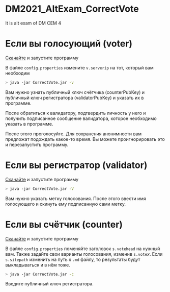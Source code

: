 # DM2021_AltExam_CorrectVote
It is alt exam of DM CEM 4

# Если вы голосующий (voter)

[Скачайте](https://github.com/The220th/DM2021_AltExam_CorrectVote/releases) и запустите программу

В файле `config.properties` измените `v.serverip` на тот, который вам необходим

``` bash
> java -jar CorrectVote.jar -v
```

Вам нужно узнать публичный ключ счётчика (counterPubKey) и публичный ключ регистратора (validatorPubKey) и указать их в программе.

После обратиться к валидатору, подтвердить личность у него и получить подписанное сообщение валидатора, которое необходимо указать в программе.

После этого проголосуйте. Для сохранения анонимности вам предложат подождать какое-то время. Вы можете проигнорировать это и перезапустить программу.

# Если вы регистратор (validator)

[Скачайте](https://github.com/The220th/DM2021_AltExam_CorrectVote/releases) и запустите программу

``` bash
> java -jar CorrectVote.jar -V
```

Вам нужно указать метку голосования. После этого ввести имя голосующего и скинуть ему подписанную сами метку.

# Если вы счётчик (counter)

[Скачайте](https://github.com/The220th/DM2021_AltExam_CorrectVote/releases) и запустите программу

В файле `config.properties` поменяйте заголовок `s.votehead` на нужный вам. Также задайте свои варианты голосования, изменив `s.vote`*x*. Если `s.sitepath` изменить на путь к `.md` файлу, то результаты будут выкладываться и в нём тоже.

``` bash
> java -jar CorrectVote.jar -c
```

Введите публичный ключ регистратора.